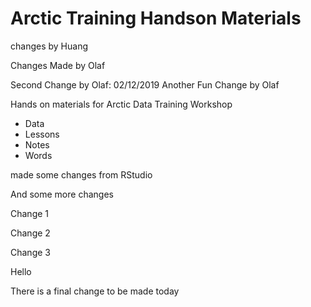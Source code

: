 # Arctic Training Handson Materials

changes by Huang

Changes Made by Olaf 


Second Change by Olaf: 02/12/2019
Another Fun Change by Olaf 


Hands on materials for Arctic Data Training Workshop 

* Data 
* Lessons 
* Notes 
* Words

made some changes from RStudio

And some more changes

Change 1 

Change 2 

Change 3 

Hello

There is a final change to be made today 
